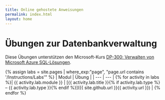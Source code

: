 ```yaml
---
title: Online gehostete Anweisungen
permalink: index.html
layout: home
---
```


# Übungen zur Datenbankverwaltung

Diese Übungen unterstützen den Microsoft-Kurs [DP-300: Verwalten von Microsoft Azure SQL-Lösungen](https://docs.microsoft.com/training/courses/dp-300t00).

{% assign labs = site.pages | where_exp:"page", "page.url contains '/Instructions/Labs'" %}
| Modul | Übung |
| --- | --- | 
{% for activity in labs  %}| {{ activity.lab.module }} | [{{ activity.lab.title }}{% if activity.lab.type %} – {{ activity.lab.type }}{% endif %}]({{ site.github.url }}{{ activity.url }}) |
{% endfor %}

